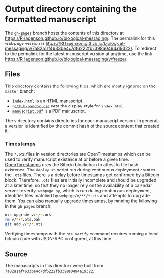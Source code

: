 # Output directory containing the formatted manuscript

The [`gh-pages`](https://github.com/RHagenson/biological-messaging/tree/gh-pages) branch hosts the contents of this directory at https://RHagenson.github.io/biological-messaging/.
The permalink for this webpage version is https://RHagenson.github.io/biological-messaging/v/7a82a1af4633be4c7df6222fb3398a0494a19322/.
To redirect to the permalink for the latest manuscript version at anytime, use the link https://RHagenson.github.io/biological-messaging/v/freeze/.

## Files

This directory contains the following files, which are mostly ignored on the `master` branch:

+ [`index.html`](index.html) is an HTML manuscript.
+ [`github-pandoc.css`](github-pandoc.css) sets the display style for `index.html`.
+ [`manuscript.pdf`](manuscript.pdf) is a PDF manuscript.

The `v` directory contains directories for each manuscript version.
In general, a version is identified by the commit hash of the source content that created it.

### Timestamps

The `*.ots` files in version directories are OpenTimestamps which can be used to verify manuscript existence at or before a given time.
[OpenTimestamps](https://opentimestamps.org/) uses the Bitcoin blockchain to attest to file hash existence.
The `deploy.sh` script run during continuous deployment creates the `.ots` files.
There is a delay before timestamps get confirmed by a Bitcoin block.
Therefore, `.ots` files are initially incomplete and should be upgraded at a later time, so that they no longer rely on the availability of a calendar server to verify.
`webpage.py`, which is run during continuous deployment, identifies files matched by `webpage/v/**/*.ots` and attempts to upgrade them.
You can also manually upgrade timestamps, by running the following in the `gh-pages` branch:

```sh
ots upgrade v/*/*.ots
rm v/*/*.ots.bak
git add v/*/*.ots
```

Verifying timestamps with the `ots verify` command requires running a local bitcoin node with JSON-RPC configured, at this time.

## Source

The manuscripts in this directory were built from
[`7a82a1af4633be4c7df6222fb3398a0494a19322`](https://github.com/RHagenson/biological-messaging/commit/7a82a1af4633be4c7df6222fb3398a0494a19322).
